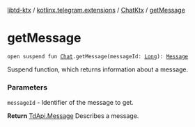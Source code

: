 [libtd-ktx](../../index.md) / [kotlinx.telegram.extensions](../index.md) / [ChatKtx](index.md) / [getMessage](./get-message.md)

# getMessage

`open suspend fun `[`Chat`](https://tdlibx.github.io/td/docs/org/drinkless/td/libcore/telegram/TdApi.Chat.html)`.getMessage(messageId: `[`Long`](https://kotlinlang.org/api/latest/jvm/stdlib/kotlin/-long/index.html)`): `[`Message`](https://tdlibx.github.io/td/docs/org/drinkless/td/libcore/telegram/TdApi.Message.html)

Suspend function, which returns information about a message.

### Parameters

`messageId` - Identifier of the message to get.

**Return**
[TdApi.Message](https://tdlibx.github.io/td/docs/org/drinkless/td/libcore/telegram/TdApi.Message.html) Describes a message.

